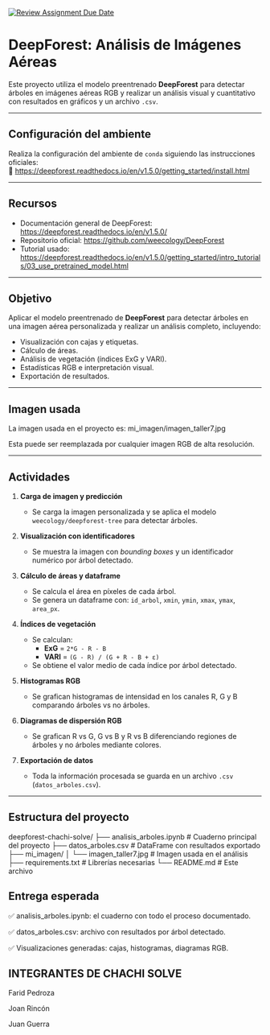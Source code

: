 [![Review Assignment Due Date](https://classroom.github.com/assets/deadline-readme-button-22041afd0340ce965d47ae6ef1cefeee28c7c493a6346c4f15d667ab976d596c.svg)](https://classroom.github.com/a/Fs-anpaq)

#  DeepForest: Análisis de Imágenes Aéreas

Este proyecto utiliza el modelo preentrenado **DeepForest** para detectar árboles en imágenes aéreas RGB y realizar un análisis visual y cuantitativo con resultados en gráficos y un archivo `.csv`.

---

##  Configuración del ambiente

Realiza la configuración del ambiente de `conda` siguiendo las instrucciones oficiales:  
🔗 https://deepforest.readthedocs.io/en/v1.5.0/getting_started/install.html

---

##  Recursos

- Documentación general de DeepForest: https://deepforest.readthedocs.io/en/v1.5.0/
- Repositorio oficial: https://github.com/weecology/DeepForest
- Tutorial usado:  
   https://deepforest.readthedocs.io/en/v1.5.0/getting_started/intro_tutorials/03_use_pretrained_model.html

---

##  Objetivo

Aplicar el modelo preentrenado de **DeepForest** para detectar árboles en una imagen aérea personalizada y realizar un análisis completo, incluyendo:

- Visualización con cajas y etiquetas.
- Cálculo de áreas.
- Análisis de vegetación (índices ExG y VARI).
- Estadísticas RGB e interpretación visual.
- Exportación de resultados.

---

##  Imagen usada

La imagen usada en el proyecto es:
mi_imagen/imagen_taller7.jpg

Esta puede ser reemplazada por cualquier imagen RGB de alta resolución.

---

##  Actividades

1. **Carga de imagen y predicción**
   - Se carga la imagen personalizada y se aplica el modelo `weecology/deepforest-tree` para detectar árboles.

2. **Visualización con identificadores**
   - Se muestra la imagen con *bounding boxes* y un identificador numérico por árbol detectado.

3. **Cálculo de áreas y dataframe**
   - Se calcula el área en píxeles de cada árbol.
   - Se genera un dataframe con: `id_arbol`, `xmin`, `ymin`, `xmax`, `ymax`, `area_px`.

4. **Índices de vegetación**
   - Se calculan:
     - **ExG** = `2*G - R - B`
     - **VARI** = `(G - R) / (G + R - B + ε)`
   - Se obtiene el valor medio de cada índice por árbol detectado.

5. **Histogramas RGB**
   - Se grafican histogramas de intensidad en los canales R, G y B comparando árboles vs no árboles.

6. **Diagramas de dispersión RGB**
   - Se grafican R vs G, G vs B y R vs B diferenciando regiones de árboles y no árboles mediante colores.

7. **Exportación de datos**
   - Toda la información procesada se guarda en un archivo `.csv` (`datos_arboles.csv`).

---

##  Estructura del proyecto

deepforest-chachi-solve/
├── analisis_arboles.ipynb # Cuaderno principal del proyecto
├── datos_arboles.csv # DataFrame con resultados exportado
├── mi_imagen/
│ └── imagen_taller7.jpg # Imagen usada en el análisis
├── requirements.txt # Librerías necesarias
└── README.md # Este archivo

## Entrega esperada
✅ analisis_arboles.ipynb: el cuaderno con todo el proceso documentado.

✅ datos_arboles.csv: archivo con resultados por árbol detectado.

✅ Visualizaciones generadas: cajas, histogramas, diagramas RGB.

## INTEGRANTES DE CHACHI SOLVE
Farid Pedroza

Joan Rincón

Juan Guerra
